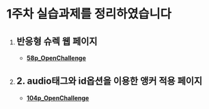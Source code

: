 1주차 실습과제를 정리하였습니다
==========

1. ## 반응형 슈렉 웹 페이지
   - **[58p_OpenChallenge](https://gubbib.github.io/webpgm/1Week/58p_OpenChallenge/index.html)**
2. ## 2. audio태그와 id옵션을 이용한 앵커 적용 페이지
   - **[104p_OpenChallenge](https://gubbib.github.io/webpgm/1Week/104p_OpenChallenge/index.html)**
